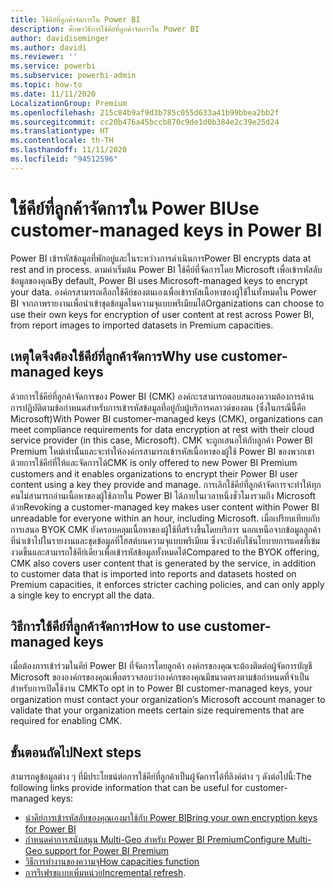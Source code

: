 ```yaml
---
title: ใช้คีย์ที่ลูกค้าจัดการใน Power BI
description: ศึกษาวิธีการใช้คีย์ที่ลูกค้าจัดการใน Power BI
author: davidiseminger
ms.author: davidi
ms.reviewer: ''
ms.service: powerbi
ms.subservice: powerbi-admin
ms.topic: how-to
ms.date: 11/11/2020
LocalizationGroup: Premium
ms.openlocfilehash: 215c84b9af9d3b785c055d633a41b99bbea2bb2f
ms.sourcegitcommit: cc20b476a45bccb870c9de1d0b384e2c39e25d24
ms.translationtype: HT
ms.contentlocale: th-TH
ms.lasthandoff: 11/11/2020
ms.locfileid: "94512596"
---
```

# <a name="use-customer-managed-keys-in-power-bi"></a><span data-ttu-id="69aba-103">ใช้คีย์ที่ลูกค้าจัดการใน Power BI</span><span class="sxs-lookup"><span data-stu-id="69aba-103">Use customer-managed keys in Power BI</span></span>

<span data-ttu-id="69aba-104">Power BI เข้ารหัสข้อมูลที่พักอยู่และในระหว่างการดำเนินการ</span><span class="sxs-lookup"><span data-stu-id="69aba-104">Power BI encrypts data at rest and in process.</span></span> <span data-ttu-id="69aba-105">ตามค่าเริ่มต้น Power BI ใช้คีย์ที่จัดการโดย Microsoft เพื่อเข้ารหัสลับข้อมูลของคุณ</span><span class="sxs-lookup"><span data-stu-id="69aba-105">By default, Power BI uses Microsoft-managed keys to encrypt your data.</span></span> <span data-ttu-id="69aba-106">องค์กรสามารถเลือกใช้คีย์ของตนเองเพื่อเข้ารหัสเนื้อหาของผู้ใช้ในทั้งหมดใน Power BI จากภาพรายงานเพื่อนำเข้าชุดข้อมูลในความจุแบบพรีเมียมได้</span><span class="sxs-lookup"><span data-stu-id="69aba-106">Organizations can choose to use their own keys for encryption of user content at rest across Power BI, from report images to imported datasets in Premium capacities.</span></span> 

## <a name="why-use-customer-managed-keys"></a><span data-ttu-id="69aba-107">เหตุใดจึงต้องใช้คีย์ที่ลูกค้าจัดการ</span><span class="sxs-lookup"><span data-stu-id="69aba-107">Why use customer-managed keys</span></span>

<span data-ttu-id="69aba-108">ด้วยการใช้คีย์ที่ลูกค้าจัดการของ Power BI (CMK) องค์กะรสามารถตอบสนองความต้องการด้านการปฏิบัติตามข้อกำหนดสำหรับการเข้ารหัสข้อมูลที่อยู่กับผู้บริการคลาวด์ของตน (ซึ่งในกรณีนี้คือ Microsoft)</span><span class="sxs-lookup"><span data-stu-id="69aba-108">With Power BI customer-managed keys (CMK), organizations can meet compliance requirements for data encryption at rest with their cloud service provider (in this case, Microsoft).</span></span> <span data-ttu-id="69aba-109">CMK จะถูกเสนอให้กับลูกค้า Power BI Premium ใหม่เท่านั้นและจะทำให้องค์กรสามารถเข้ารหัสเนื้อหาของผู้ใช้ Power BI ของพวกเขาด้วยการใช้คีย์ที่ให้และจัดการได้</span><span class="sxs-lookup"><span data-stu-id="69aba-109">CMK is only offered to new Power BI Premium customers and it enables organizations to encrypt their Power BI user content using a key they provide and manage.</span></span> <span data-ttu-id="69aba-110">การเลิกใช้คีย์ที่ลูกค้าจัดการจะทำให้ทุกคนไม่สามารถอ่านเนื้อหาของผู้ใช้ภายใน Power BI ได้ภายในเวลาหนึ่งชั่วโมงรวมถึง Microsoft ด้วย</span><span class="sxs-lookup"><span data-stu-id="69aba-110">Revoking a customer-managed key makes user content within Power BI unreadable for everyone within an hour, including Microsoft.</span></span> <span data-ttu-id="69aba-111">เมื่อเปรียบเทียบกับการเสนอ BYOK CMK ยังครอบคลุมเนื้อหาของผู้ใช้ที่สร้างขึ้นโดยบริการ นอกเหนือจากข้อมูลลูกค้าที่นำเข้าไปในรายงานและชุดข้อมูลที่โฮสต์บนความจุแบบพรีเมียม ซึ่งจะบังคับใช้นโยบายการแคชที่เข้มงวดขึ้นและสามารถใช้คีย์เดียวเพื่อเข้ารหัสข้อมูลทั้งหมดได้</span><span class="sxs-lookup"><span data-stu-id="69aba-111">Compared to the BYOK offering, CMK also covers user content that is generated by the service, in addition to customer data that is imported into reports and datasets hosted on Premium capacities, it enforces stricter caching policies, and can only apply a single key to encrypt all the data.</span></span>


## <a name="how-to-use-customer-managed-keys"></a><span data-ttu-id="69aba-112">วิธีการใช้คีย์ที่ลูกค้าจัดการ</span><span class="sxs-lookup"><span data-stu-id="69aba-112">How to use customer-managed keys</span></span>
<span data-ttu-id="69aba-113">เมื่อต้องการเข้าร่วมในคีย์ Power BI ที่จัดการโดยลูกค้า องค์กรของคุณจะต้องติดต่อผู้จัดการบัญชี Microsoft ขององค์กรของคุณเพื่อตรวจสอบว่าองค์กรของคุณมีขนาดตรงตามข้อกำหนดที่จำเป็นสำหรับการเปิดใช้งาน CMK</span><span class="sxs-lookup"><span data-stu-id="69aba-113">To opt in to Power BI customer-managed keys, your organization must contact your organization’s Microsoft account manager to validate that your organization meets certain size requirements that are required for enabling CMK.</span></span>  


## <a name="next-steps"></a><span data-ttu-id="69aba-114">ขั้นตอนถัดไป</span><span class="sxs-lookup"><span data-stu-id="69aba-114">Next steps</span></span>

<span data-ttu-id="69aba-115">สามารถดูข้อมูลต่าง ๆ ที่มีประโยชน์ต่อการใช้คีย์ที่ลูกค้าเป็นผู้จัดการได้ที่ลิงค์ต่าง ๆ ดังต่อไปนี้:</span><span class="sxs-lookup"><span data-stu-id="69aba-115">The following links provide information that can be useful for customer-managed keys:</span></span>

* [<span data-ttu-id="69aba-116">นำคีย์การเข้ารหัสลับของคุณเองมาใช้กับ Power BI</span><span class="sxs-lookup"><span data-stu-id="69aba-116">Bring your own encryption keys for Power BI</span></span>](service-encryption-byok.md)
* [<span data-ttu-id="69aba-117">กำหนดค่าการสนับสนุน Multi-Geo สำหรับ Power BI Premium</span><span class="sxs-lookup"><span data-stu-id="69aba-117">Configure Multi-Geo support for Power BI Premium</span></span>](service-admin-premium-multi-geo.md)
* [<span data-ttu-id="69aba-118">วิธีการทำงานของความจุ</span><span class="sxs-lookup"><span data-stu-id="69aba-118">How capacities function</span></span>](service-premium-what-is.md#how-capacities-function)
* <span data-ttu-id="69aba-119">[การรีเฟรชแบบเพิ่มหน่วย](service-premium-incremental-refresh.md)</span><span class="sxs-lookup"><span data-stu-id="69aba-119">[Incremental refresh](service-premium-incremental-refresh.md).</span></span>
